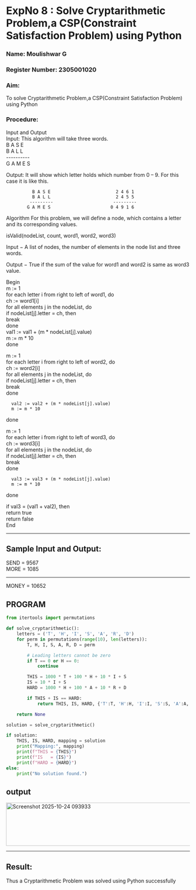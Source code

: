 <h1>ExpNo 8 : Solve Cryptarithmetic Problem,a CSP(Constraint Satisfaction Problem) using Python</h1> 
<h3>Name: Moulishwar G        </h3>
<h3>Register Number: 2305001020   </h3>
<H3>Aim:</H3>
<p>
    To solve Cryptarithmetic Problem,a CSP(Constraint Satisfaction Problem) using Python
</p>
<h3>Procedure:</h3>
Input and Output
<br>Input:
This algorithm will take three words.
<br> B A S E<br>
    B A L L<br>
           ----------<br>
           G A M E S<br>

Output:
It will show which letter holds which number from 0 – 9.
For this case it is like this.

              B A S E                         2 4 6 1
              B A L L                         2 4 5 5
             ---------                       ---------
            G A M E S                       0 4 9 1 6
Algorithm
For this problem, we will define a node, which contains a letter and its corresponding values.<br>

isValid(nodeList, count, word1, word2, word3)<br>

Input − A list of nodes, the number of elements in the node list and three words.<br>

Output − True if the sum of the value for word1 and word2 is same as word3 value.<br>

Begin<br>
   m := 1<br>
   for each letter i from right to left of word1, do<br>
      ch := word1[i]<br>
      for all elements j in the nodeList, do<br>
         if nodeList[j].letter = ch, then<br>
            break<br>
      done<br>
      val1 := val1 + (m * nodeList[j].value)<br>
      m := m * 10<br>
   done<br>

   m := 1<br>
   for each letter i from right to left of word2, do<br>
      ch := word2[i]<br>
      for all elements j in the nodeList, do<br>
         if nodeList[j].letter = ch, then<br>
            break<br>
      done<br>

      val2 := val2 + (m * nodeList[j].value)
      m := m * 10
   done<br>

   m := 1<br>
   for each letter i from right to left of word3, do<br>
      ch := word3[i]<br>
      for all elements j in the nodeList, do<br>
         if nodeList[j].letter = ch, then<br>
            break<br>
      done<br>

      val3 := val3 + (m * nodeList[j].value)
      m := m * 10
   done<br>

   if val3 = (val1 + val2), then<br>
      return true<br>
   return false<br>
End<br>

<hr>
<h2>Sample Input and Output:</h2>
SEND = 9567<br>
MORE = 1085<br>
<hr>
MONEY = 10652<br>

## PROGRAM
```Python
from itertools import permutations

def solve_cryptarithmetic():
    letters = ('T', 'H', 'I', 'S', 'A', 'R', 'D')
    for perm in permutations(range(10), len(letters)):
        T, H, I, S, A, R, D = perm

        # Leading letters cannot be zero
        if T == 0 or H == 0:
            continue

        THIS = 1000 * T + 100 * H + 10 * I + S
        IS = 10 * I + S
        HARD = 1000 * H + 100 * A + 10 * R + D

        if THIS + IS == HARD:
            return THIS, IS, HARD, {'T':T, 'H':H, 'I':I, 'S':S, 'A':A, 'R':R, 'D':D}

    return None

solution = solve_cryptarithmetic()

if solution:
    THIS, IS, HARD, mapping = solution
    print("Mapping:", mapping)
    print(f"THIS = {THIS}")
    print(f"IS   = {IS}")
    print(f"HARD = {HARD}")
else:
    print("No solution found.")


```

## output
<img width="792" height="118" alt="Screenshot 2025-10-24 093933" src="https://github.com/user-attachments/assets/4586bfb1-0d00-45be-84e7-20d2e0d43ffb" />


<hr>
<h2>Result:</h2>
<p> Thus a Cryptarithmetic Problem was solved using Python successfully</p>
